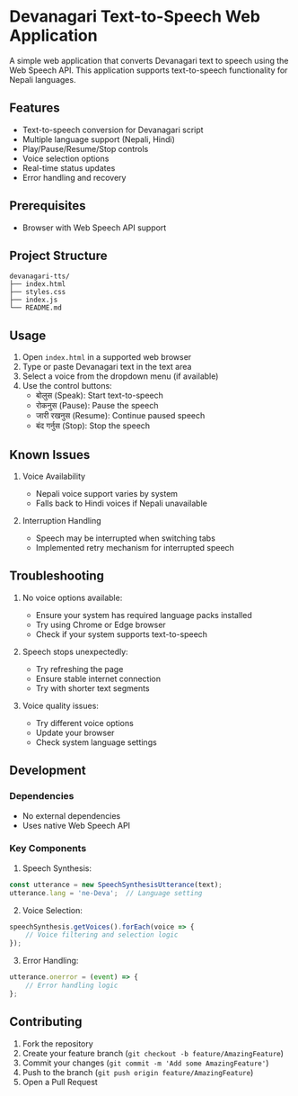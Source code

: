 # Devanagari Text-to-Speech Web Application

A simple web application that converts Devanagari text to speech using the Web Speech API. This application supports text-to-speech functionality for Nepali  languages.

## Features

- Text-to-speech conversion for Devanagari script
- Multiple language support (Nepali, Hindi)
- Play/Pause/Resume/Stop controls
- Voice selection options
- Real-time status updates
- Error handling and recovery


## Prerequisites

- Browser with Web Speech API support



## Project Structure

```
devanagari-tts/
├── index.html
├── styles.css
├── index.js
└── README.md
```

## Usage

1. Open `index.html` in a supported web browser
2. Type or paste Devanagari text in the text area
3. Select a voice from the dropdown menu (if available)
4. Use the control buttons:
   - बोलुस (Speak): Start text-to-speech
   - रोकनुस (Pause): Pause the speech
   - जारी रखनुस (Resume): Continue paused speech
   - बंद गर्नुस (Stop): Stop the speech



## Known Issues

1. Voice Availability
   - Nepali voice support varies by system
   - Falls back to Hindi voices if Nepali unavailable
  

2. Interruption Handling
   - Speech may be interrupted when switching tabs
   - Implemented retry mechanism for interrupted speech

## Troubleshooting

1. No voice options available:
   - Ensure your system has required language packs installed
   - Try using Chrome or Edge browser
   - Check if your system supports text-to-speech

2. Speech stops unexpectedly:
   - Try refreshing the page
   - Ensure stable internet connection
   - Try with shorter text segments

3. Voice quality issues:
   - Try different voice options
   - Update your browser
   - Check system language settings

## Development

### Dependencies
- No external dependencies
- Uses native Web Speech API

### Key Components

1. Speech Synthesis:
```javascript
const utterance = new SpeechSynthesisUtterance(text);
utterance.lang = 'ne-Deva';  // Language setting
```

2. Voice Selection:
```javascript
speechSynthesis.getVoices().forEach(voice => {
    // Voice filtering and selection logic
});
```

3. Error Handling:
```javascript
utterance.onerror = (event) => {
    // Error handling logic
};
```

## Contributing

1. Fork the repository
2. Create your feature branch (`git checkout -b feature/AmazingFeature`)
3. Commit your changes (`git commit -m 'Add some AmazingFeature'`)
4. Push to the branch (`git push origin feature/AmazingFeature`)
5. Open a Pull Request



